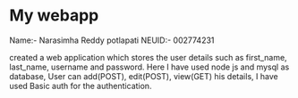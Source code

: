 # My webapp

Name:- Narasimha Reddy potlapati
NEUID:- 002774231

created a web application which stores the user details such as first_name, last_name, username and password. Here I have used node js and mysql as database, User can add(POST), edit(POST), view(GET) his details, I have used Basic auth for the authentication.
